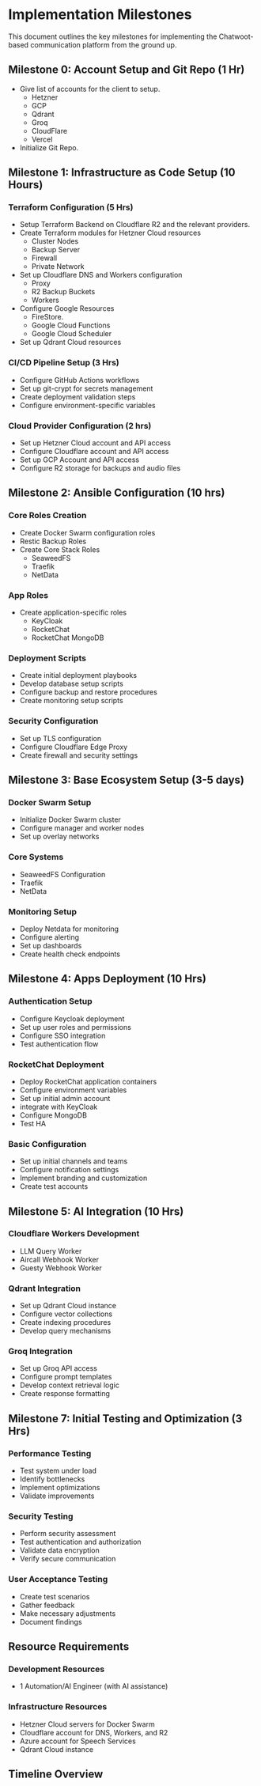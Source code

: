 # Implementation Milestones

This document outlines the key milestones for implementing the Chatwoot-based communication platform from the ground up.

## Milestone 0: Account Setup and Git Repo (1 Hr)
- Give list of accounts for the client to setup.
    - Hetzner
    - GCP
    - Qdrant
    - Groq
    - CloudFlare
    - Vercel
- Initialize Git Repo.

## Milestone 1: Infrastructure as Code Setup (10 Hours)

### Terraform Configuration (5 Hrs)
- Setup Terraform Backend on Cloudflare R2 and the relevant providers.
- Create Terraform modules for Hetzner Cloud resources
    - Cluster Nodes
    - Backup Server
    - Firewall
    - Private Network
- Set up Cloudflare DNS and Workers configuration
    - Proxy
    - R2 Backup Buckets
    - Workers
- Configure Google Resources
    - FireStore.
    - Google Cloud Functions
    - Google Cloud Scheduler
- Set up Qdrant Cloud resources

### CI/CD Pipeline Setup (3 Hrs)
- Configure GitHub Actions workflows
- Set up git-crypt for secrets management
- Create deployment validation steps
- Configure environment-specific variables

### Cloud Provider Configuration (2 hrs)
- Set up Hetzner Cloud account and API access
- Configure Cloudflare account and API access
- Set up GCP Account and API access
- Configure R2 storage for backups and audio files

## Milestone 2: Ansible Configuration (10 hrs)

### Core Roles Creation
- Create Docker Swarm configuration roles
- Restic Backup Roles
- Create Core Stack Roles
    - SeaweedFS
    - Traefik
    - NetData

### App Roles 
- Create application-specific roles
    - KeyCloak
    - RocketChat
    - RocketChat MongoDB

### Deployment Scripts
- Create initial deployment playbooks
- Develop database setup scripts
- Configure backup and restore procedures
- Create monitoring setup scripts

### Security Configuration
- Set up TLS configuration
- Configure Cloudflare Edge Proxy
- Create firewall and security settings

## Milestone 3: Base Ecosystem Setup (3-5 days)

### Docker Swarm Setup
- Initialize Docker Swarm cluster
- Configure manager and worker nodes
- Set up overlay networks

### Core Systems
- SeaweedFS Configuration
- Traefik
- NetData

### Monitoring Setup
- Deploy Netdata for monitoring
- Configure alerting
- Set up dashboards
- Create health check endpoints


## Milestone 4: Apps Deployment (10 Hrs)


### Authentication Setup
- Configure Keycloak deployment
- Set up user roles and permissions
- Configure SSO integration
- Test authentication flow

### RocketChat Deployment
- Deploy RocketChat application containers
- Configure environment variables
- Set up initial admin account
- integrate with KeyCloak
- Configure MongoDB
- Test HA

### Basic Configuration
- Set up initial channels and teams
- Configure notification settings
- Implement branding and customization
- Create test accounts

## Milestone 5: AI Integration (10 Hrs)

### Cloudflare Workers Development
- LLM Query Worker
- Aircall Webhook Worker
- Guesty Webhook Worker

### Qdrant Integration
- Set up Qdrant Cloud instance
- Configure vector collections
- Create indexing procedures
- Develop query mechanisms

### Groq Integration
- Set up Groq API access
- Configure prompt templates
- Develop context retrieval logic
- Create response formatting

## Milestone 7: Initial Testing and Optimization (3 Hrs)

### Performance Testing
- Test system under load
- Identify bottlenecks
- Implement optimizations
- Validate improvements

### Security Testing
- Perform security assessment
- Test authentication and authorization
- Validate data encryption
- Verify secure communication

### User Acceptance Testing
- Create test scenarios
- Gather feedback
- Make necessary adjustments
- Document findings


## Resource Requirements

### Development Resources
- 1 Automation/AI Engineer (with AI assistance)

### Infrastructure Resources
- Hetzner Cloud servers for Docker Swarm
- Cloudflare account for DNS, Workers, and R2
- Azure account for Speech Services
- Qdrant Cloud instance

## Timeline Overview
